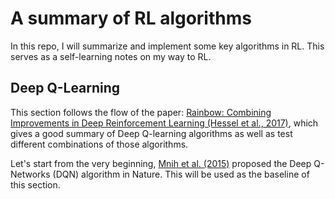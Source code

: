 # A summary of RL algorithms
In this repo, I will summarize and implement some key algorithms in RL. This serves as a self-learning notes on my way to RL.

## Deep Q-Learning

This section follows the flow of the paper: [Rainbow: Combining Improvements in Deep Reinforcement Learning (Hessel et al., 2017)](https://arxiv.org/pdf/1710.02298.pdf), which gives a good summary of Deep Q-learning algorithms as well as test different combinations of those algorithms.

Let's start from the very beginning, [Mnih et al. (2015)](https://storage.googleapis.com/deepmind-data/assets/papers/DeepMindNature14236Paper.pdf) proposed the Deep Q-Networks (DQN) algorithm in Nature. This will be used as the baseline of this section.
